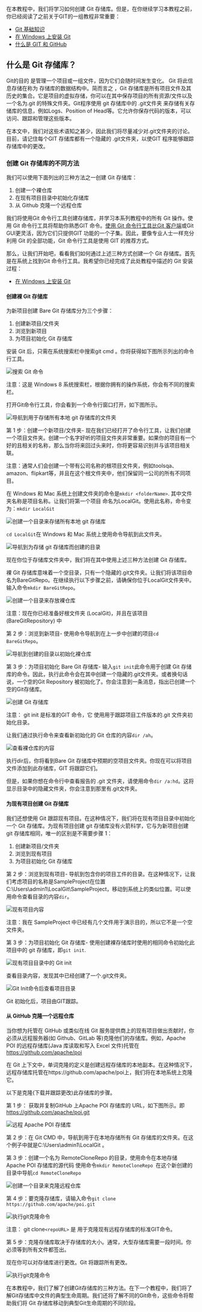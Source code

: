 在本教程中，我们将学习如何创建 Git 存储库。但是，在你继续学习本教程之前，你已经阅读了之前关于GIT的一组教程非常重要：

-   [Git 基础知识](https://toolsqa.com/git/version-control-system/)
-   [在 Windows 上安装 Git](https://toolsqa.com/git/install-git-on-windows/)
-   [什么是 GIT 和 GitHub](https://www.toolsqa.com/git/difference-between-git-and-github/)

## 什么是 Git 存储库？

Git的目的 是管理一个项目或一组文件，因为它们会随时间发生变化。 Git 将此信息存储在称为 存储库的数据结构中。简而言之 ，Git 存储库是所有项目文件及其历史的集合。它是项目的虚拟存储，你可以在其中保存项目的所有资源/文件以及一个名为.git 的特殊文件夹。Git程序使用 git 存储库中的 .git文件夹 来存储有关存储库的信息，例如Logs、Position of Head等。它允许你保存代码的版本，可以访问、跟踪和管理这些版本。

在本文中，我们对这些术语知之甚少，因此我们将尽量减少对.git文件夹的讨论。目前，请记住每个GIT 存储库都有一个隐藏的 .git文件夹，以使GIT 程序能够跟踪存储库中的更改。

### 创建 Git 存储库的不同方法

我们可以使用下面列出的三种方法之一创建 Git 存储库：

1.  创建一个裸仓库
2.  在现有项目目录中初始化存储库
3.  从 Github 克隆一个远程仓库

我们将使用Git 命令行工具创建存储库，并学习本系列教程中的所有 Git 操作。使用 Git 命令行工具将帮助你熟悉GIT 命令。[使用 Git 命令行工具比Git 客户端](https://www.toolsqa.com/git/git-clients/)或Git GUI更灵活，因为它们只提供GIT 功能的一个子集。因此，要像专业人士一样充分利用 Git 的全部功能，Git 命令行工具是使用 GIT 的推荐方式。

那么，让我们开始吧，看看我们如何通过上述三种方式创建一个 Git 存储库。首先是在系统上找到Git 命令行工具。我希望你已经完成了此处教程中描述的 Git 安装过程：

-   [在 Windows 上安装 Git](https://toolsqa.com/git/install-git-on-windows/)

#### 创建裸 Git 存储库

为新项目创建 Bare Git 存储库分为三个步骤：

1.  创建新项目/文件夹
2.  浏览到新项目
3.  为项目初始化 Git 存储库

安装 Git 后，只需在系统搜索栏中搜索git cmd  。你将获得如下图所示列出的命令行工具。

![搜索 Git 命令](https://www.toolsqa.com/gallery/Git/1.Search%20for%20Git%20CMD.jpg)

注意：这是 Windows 8 系统搜索栏，根据你拥有的操作系统，你会有不同的搜索栏。

打开Git命令行工具，你会看到一个命令行窗口打开，如下图所示。

![导航到用于存储所有本地 git 存储库的文件夹](https://www.toolsqa.com/gallery/Git/2.Navigate%20to%20folder%20for%20storing%20all%20local%20git%20repositories.jpg)

第 1 步：创建一个新项目/文件夹- 现在我们已经打开了命令行工具，让我们创建一个项目文件夹。创建一个名字好听的项目文件夹非常重要。如果你的项目有一个好的且相关的名称，那么当你将来回过头来时，你将更容易识别并与该项目相关联。

注意：通常人们会创建一个带有公司名称的根项目文件夹，例如toolsqa、amazon、flipkart等，并且在这个根文件夹中，他们保留同一公司的所有不同项目。

在 Windows 和 Mac 系统上创建文件夹的命令是`mkdir <folderName>`. 其中文件夹名称是项目名称。让我们将第一个项目 命名为LocalGit。使用此名称，命令变为：`mkdir LocalGit`

![创建一个目录来存储所有本地 git 存储库](https://www.toolsqa.com/gallery/Git/3.Create%20a%20directory%20to%20store%20all%20local%20git%20repositories.jpg)

`cd LocalGit`在 Windows 和 Mac 系统上使用命令导航到此文件夹。

![导航到为存储 git 存储库而创建的目录](https://www.toolsqa.com/gallery/Git/4.Navigating%20to%20directory%20created%20for%20storing%20git%20repositories.jpg)

现在你位于存储库文件夹中，我们将在其中使用上述三种方法创建 Git 存储库。

裸 Git 存储库意味着一个空目录，只有一个隐藏的.git文件夹。让我们将该项目命名为BareGitRepo。在继续执行以下步骤之前，请确保你位于LocalGit文件夹中。输入命令`mkdir BareGitRepo`。

![创建一个目录来存放裸仓库](https://www.toolsqa.com/gallery/Git/5.Create%20a%20directory%20to%20store%20bare%20repository.jpg)

注意：现在你已经准备好根文件夹 (LocalGit)，并且在该项目 (BareGitRepository) 中

第 2 步：浏览到新项目- 使用命令导航到在上一步中创建的项目`cd BareGitRepo`。

![导航到创建的目录以初始化裸仓库](https://www.toolsqa.com/gallery/Git/6.Navigate%20to%20directory%20created%20to%20initialize%20bare%20repo.jpg)

第 3 步：为项目初始化 Bare Git 存储库- 输入`git init`此命令用于创建 Git 存储库的命令。因此，执行此命令会在其中创建一个隐藏的.git文件夹。或者换句话说，一个空的Git Repository 被初始化了。你会注意到一条消息，指出已创建一个空的Git存储库。

![创建 Git 存储库](https://www.toolsqa.com/gallery/Git/7.Create%20Git%20Repository.jpg)

注意： git init 是标准的GIT 命令，它 使用用于跟踪项目工件版本的.git 文件夹初始化目录。

让我们通过执行命令来查看新初始化的 Git 仓库的内容`dir /ah`。

![查看裸仓库的内容](https://www.toolsqa.com/gallery/Git/8.View%20content%20of%20bare%20repository.jpg)

执行dir后，你将看到Bare Git 存储库中预期的空项目文件夹。你现在可以将项目文件添加到此存储库，GIT 将跟踪它们。

但是，如果你想在命令行中查看报告的 .git 文件夹，请使用命令`dir /a:hd`。这将显示目录中的隐藏文件夹，你会注意到那里有.git文件夹。

#### 为现有项目创建 Git 存储库

我们还想使用 Git 跟踪现有项目。在这种情况下，我们将在现有项目目录中初始化一个 Git 存储库。为现有项目创建 git 存储库没有火箭科学，它与为新项目创建 git 存储库相同，唯一的区别是不需要步骤 1：

1.  创建新项目/文件夹
2.  浏览到现有项目
3.  为项目初始化 Git 存储库

第 2 步：浏览到现有项目- 导航到包含你的项目工件的目录。在这种情况下，让我们考虑项目的名称是SampleProject在位置C:\Users\admin1\LocalGit\SampleProject，移动到系统上的类似位置。可以使用命令查看目录的内容`dir`。

![现有项目内容](https://www.toolsqa.com/gallery/Git/9.Content%20of%20existing%20project.jpg)

注意：我在 SampleProject 中已经有几个文件用于演示目的，所以它不是一个空文件夹。

第 3 步：为项目初始化 Git 存储库- 使用创建裸存储库时使用的相同命令初始化此项目中的 git 存储库，即`git init`.

![现有项目目录中的 Git init](https://www.toolsqa.com/gallery/Git/10.Git%20init%20in%20existing%20project%20directory.jpg)

查看目录内容，发现其中已经创建了一个.git文件夹。

![Git Init命令后查看项目目录](https://www.toolsqa.com/gallery/Git/11.View%20Project%20Directory%20after%20Git%20Init%20command.jpg)

Git 初始化后，项目由GIT跟踪。

#### 从 GitHub 克隆一个远程仓库

当你想为托管在 GitHub 或类似在线 Git 服务提供商上的现有项目做出贡献时，你必须从远程服务器(如 Github、GitLab 等)克隆他们的存储库。例如，Apache POI 的远程存储库(Java 库读取和写入 Excel 文件)托管在 https://github.com/apache/poi

在 Git 上下文中，单词克隆的定义是创建远程存储库的本地副本。在这种情况下，远程存储库托管在https://github.com/apache/poi上，我们将在本地系统上克隆它。

以下是克隆(下载并跟踪更改)此存储库的步骤。

第 1 步： 获取并复制GitHub 上Apache POI 存储库的 URL，如下图所示。即 https://github.com/apache/poi.git

![远程 Apache POI 存储库](https://www.toolsqa.com/gallery/Git/12.Remote%20Apache%20POI%20Repository.jpg)

第 2 步：在 Git CMD 中，导航到用于在本地存储所有 Git 存储库的文件夹。在这个例子中就是C:\Users\admin1\LocalGit 。

第 3 步：创建一个名为 RemoteCloneRepo 的目录，使用命令在本地存储 Apache POI 存储库的源代码 使用命令`mkdir RemoteCloneRepo `在这个新创建的目录中导航`cd RemoteCloneRepo`

![创建一个目录来克隆远程仓库](https://www.toolsqa.com/gallery/Git/13.Create%20a%20directory%20to%20clone%20remote%20repo.jpg)

第 4 步：要克隆存储库，请输入命令`git clone https://github.com/apache/poi.git`

![执行git克隆命令](https://www.toolsqa.com/gallery/Git/14.Execute%20git%20clone%20command.jpg)

注意： git clone`<repoURL>` 是 用于克隆现有远程存储库的标准GIT命令。

第 5 步：克隆存储库取决于存储库的大小。通常，大型存储库需要一段时间。你必须等到所有文件都签出。

现在你可以对存储库进行更改。Git 将跟踪所有更改。

![执行git克隆命令](https://www.toolsqa.com/gallery/Git/15.Execute%20git%20clone%20command.jpg)

在本教程中，我们了解了创建Git存储库的三种方法。在下一个教程中，我们将了解Git存储库中文件的典型生命周期。我们还将了解不同的Git命令，这些命令将帮助我们将 Git 存储库移动到典型Git生命周期的不同阶段。